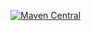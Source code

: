 [![Maven Central](https://maven-badges.herokuapp.com/maven-central/io.github.thewebcode/ycore/badge.svg)](https://maven-badges.herokuapp.com/maven-central/io.github.thewebcode/ycore)
